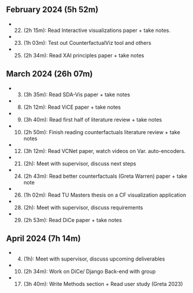 ## February 2024 (5h 52m)
* 22. (2h 15m): Read Interactive visualizations paper + take notes.
* 23. (1h 03m): Test out CounterfactualViz tool and others
* 25. (2h 34m): Read XAI principles paper + take notes
## March 2024 (26h 07m)
* 03. (3h 35m): Read SDA-Vis paper + take notes
* 08. (2h 12m): Read ViCE paper + take notes
* 09. (3h 40m): Read first half of literature review + take notes
* 10. (2h 50m): Finish reading counterfactuals literature review + take notes
* 12. (3h 12m): Read VCNet paper, watch videos on Var. auto-encoders.
* 21. (2h): Meet with supervisor, discuss next steps
* 24. (2h 43m): Read better counterfactuals (Greta Warren) paper + take note
* 26. (1h 02m): Read TU Masters thesis on a CF visualization application
* 28. (2h): Meet with supervisor, discuss requirements 
* 29. (2h 53m): Read DiCe paper + take notes
## April 2024 (7h 14m)
* 04. (1h): Meet with supervisor, discuss upcoming deliverables
* 10. (2h 34m): Work on DiCe/ Django Back-end with group
* 17. (3h 40m): Write Methods section + Read user study (Greta 2023)
